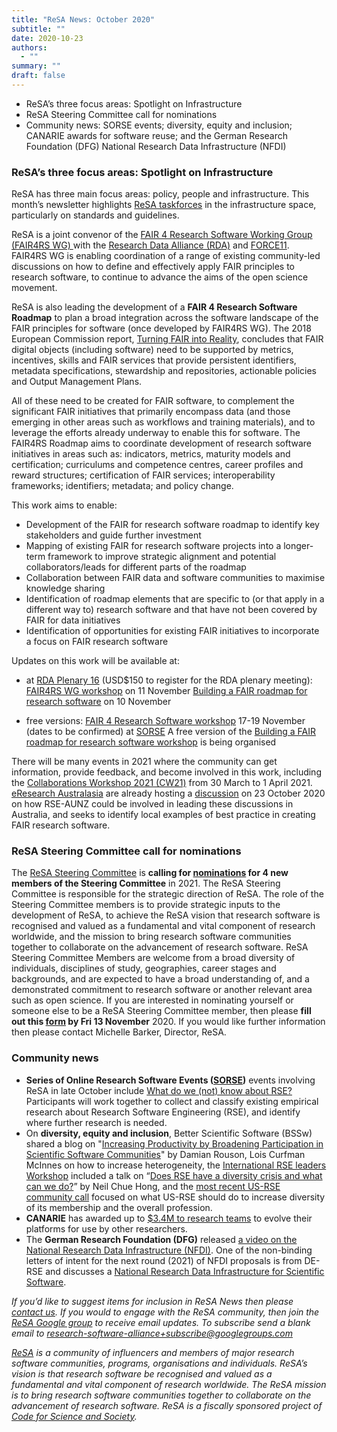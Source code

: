 ```yaml
---
title: "ReSA News: October 2020"
subtitle: ""
date: 2020-10-23
authors:
  - ""
summary: ""
draft: false
---
```


* ReSA’s three focus areas: Spotlight on Infrastructure
* ReSA Steering Committee call for nominations
* Community news: SORSE events; diversity, equity and inclusion; CANARIE awards for software reuse; and the German Research Foundation (DFG) National Research Data Infrastructure (NFDI)

### **ReSA’s three focus areas: Spotlight on Infrastructure**

ReSA has three main focus areas: policy, people and infrastructure. This month’s newsletter highlights [ReSA taskforces](/taskforces/) in the infrastructure space, particularly on standards and guidelines.

ReSA is a joint convenor of the [FAIR 4 Research Software Working Group (FAIR4RS WG) ](https://www.rd-alliance.org/groups/fair-4-research-software-fair4rs-wg) with the [Research Data Alliance (RDA)](https://www.rd-alliance.org/) and [FORCE11](https://www.force11.org/). FAIR4RS WG is enabling coordination of a range of existing community-led discussions on how to define and effectively apply FAIR principles to research software, to continue to advance the aims of the open science movement.

ReSA is also leading the development of a **FAIR 4 Research Software Roadmap** to plan a broad integration across the software landscape of the FAIR principles for software (once developed by FAIR4RS WG). The 2018 European Commission report, [Turning FAIR into Reality](https://op.europa.eu/en/publication-detail/-/publication/7769a148-f1f6-11e8-9982-01aa75ed71a1), concludes that FAIR digital objects (including software) need to be supported by metrics, incentives, skills and FAIR services that provide persistent identifiers, metadata specifications, stewardship and repositories, actionable policies and Output Management Plans. 

All of these need to be created for FAIR software, to complement the significant FAIR initiatives that primarily encompass data (and those emerging in other areas such as workflows and training materials), and to leverage the efforts already underway to enable this for software. The FAIR4RS Roadmap aims to coordinate development of research software initiatives in areas such as: indicators, metrics, maturity models and certification; curriculums and competence centres, career profiles and reward structures; certification of FAIR services; interoperability frameworks; identifiers; metadata; and policy change.

This work aims to enable:

* Development of the FAIR for research software roadmap to identify key stakeholders and guide further investment
* Mapping of existing FAIR for research software projects into a longer-term framework to improve strategic alignment and potential collaborators/leads for different parts of the roadmap
* Collaboration between FAIR data and software communities to maximise knowledge sharing
* Identification of roadmap elements that are specific to (or that apply in a different way to) research software and that have not been covered by FAIR for data initiatives
* Identification of opportunities for existing FAIR initiatives to incorporate a focus on FAIR research software

Updates on this work will be available at:

* at [RDA Plenary 16](https://rd-alliance.org/rdas-16th-plenary-meeting-programme) (USD$150 to register for the RDA plenary meeting):
[FAIR4RS WG workshop](https://www.rd-alliance.org/plenaries/rda-16th-plenary-meeting-costa-rica-virtual/progress-fair-4-research-software-wg) on 11 November
[Building a FAIR roadmap for research software](https://www.rd-alliance.org/building-fair-roadmap-research-software) on 10 November

* free versions:
[FAIR 4 Research Software workshop](https://sorse.github.io/programme/workshops/event-016/) 17-19 November (dates to be confirmed) at [SORSE](https://sorse.github.io/programme/)
A free version of the [Building a FAIR roadmap for research software workshop](https://www.rd-alliance.org/building-fair-roadmap-research-software) is being organised

There will be many events in 2021 where the community can get information, provide feedback, and become involved in this work, including the [Collaborations Workshop 2021 (CW21)](https://www.software.ac.uk/cw21) from 30 March to 1 April 2021. [eResearch Australasia](https://conference.eresearch.edu.au/online-program/) are already hosting a [discussion](https://conference.eresearch.edu.au/2020/09/best-practice-for-fair-and-sustainable-research-software/) on 23 October 2020 on how RSE-AUNZ could be involved in leading these discussions in Australia, and seeks to identify local examples of best practice in creating FAIR research software.

### **ReSA Steering Committee call for nominations**

The [ReSA Steering Committee](/about/governance/) is **calling for [nominations](/news/2020-11/) for 4 new members of the Steering Committee** in 2021.
The ReSA Steering Committee is responsible for the strategic direction of ReSA. The role of the Steering Committee members is to provide strategic inputs to the development of ReSA, to achieve the ReSA vision that research software is recognised and valued as a fundamental and vital component of research worldwide, and the mission to bring research software communities together to collaborate on the advancement of research software.
ReSA Steering Committee Members are welcome from a broad diversity of individuals, disciplines of study, geographies, career stages and backgrounds, and are expected to have a broad understanding of, and a demonstrated commitment to research software or another relevant area such as open science. 
If you are interested in nominating yourself or someone else to be a ReSA Steering Committee member, then please **fill out this [form](https://docs.google.com/forms/d/e/1FAIpQLSfLhl_Vmtdd9Vuzb0Cf3_sry3F1OORpETIpWWwriHpIajJQhQ/viewform?vc=0&c=0&w=1&flr=0) by Fri 13 November** 2020. If you would like further information then please contact Michelle Barker, Director, ReSA. 

### **Community news**

* **Series of Online Research Software Events ([SORSE](https://sorse.github.io))** events involving ReSA in late October include [What do we (not) know about RSE?](https://sorse.github.io/programme/workshops/event-017/) Participants will work together to collect and classify existing empirical research about Research Software Engineering (RSE), and identify where further research is needed. 
* On **diversity, equity and inclusion**, Better Scientific Software (BSSw) shared a blog on "[Increasing Productivity by Broadening Participation in Scientific Software Communities](https://bssw.io/blog_posts/increasing-productivity-by-broadening-participation-in-scientific-software-communities)" by Damian Rouson, Lois Curfman McInnes on how to increase heterogeneity, the [International RSE leaders Workshop](https://researchsoftware.org/2020-workshop/agenda.html) included a talk on “[Does RSE have a diversity crisis and what can we do?](https://figshare.com/articles/presentation/Does_Research_Software_Engineering_have_a_diversity_crisis_and_what_can_we_do_/12955094/4)” by Neil Chue Hong, and the [most recent US-RSE community call](https://us-rse.org/2020-10-13-community-call-dei/) focused on what US-RSE should do to increase diversity of its membership and the overall profession.
* **CANARIE** has awarded up to [$3.4M to research teams](https://www.canarie.ca/to-spur-software-re-use-in-research-canarie-awards-up-to-3-4m-to-research-teams-to-evolve-their-platforms-for-use-by-other-researchers/) to evolve their platforms for use by other researchers.
* The **German Research Foundation (DFG)** released [a video on the National Research Data Infrastructure (NFDI)](https://youtu.be/x3Cvn1vNQ98). One of the non-binding letters of intent for the next round (2021) of NFDI proposals is from DE-RSE and discusses a [National Research Data Infrastructure for Scientific Software](https://www.dfg.de/download/pdf/foerderung/programme/nfdi/absichtserklaerungen_2020/2021_nfdi_4rse.pdf).

*If you’d like to suggest items for inclusion in ReSA News then please [contact us](/contact). If you would to engage with the ReSA community, then join the [ReSA Google group](https://groups.google.com/forum/#!forum/research-software-alliance) to receive email updates. To subscribe send a blank email to [research-software-alliance+subscribe@googlegroups.com](mailto:research-software-alliance+subscribe@googlegroups.com)*

*[ReSA](https://www.researchsoft.org/) is a community of influencers and members of major research software communities, programs, organisations and individuals. ReSA’s vision is that research software be recognised and valued as a fundamental and vital component of research worldwide. The ReSA mission is to bring research software communities together to collaborate on the advancement of research software. ReSA is a fiscally sponsored project of [Code for Science and Society](https://codeforscience.org/).*
